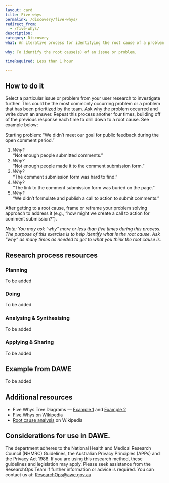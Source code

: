 ```yaml
---
layout: card
title: Five whys
permalink: /discovery/five-whys/
redirect_from:
  - /five-whys/
description:
category: Discovery
what: An iterative process for identifying the root cause of a problem by posing the question “Why?” at least five times to help separate symptoms from causes.

why: To identify the root cause(s) of an issue or problem.

timeRequired: Less than 1 hour

---
```


## How to do it

Select a particular issue or problem from your user research to investigate further. This could be the most commonly occurring problem or a problem that has been prioritized by the team. 
Ask why the problem occurred and write down an answer. Repeat this process another four times, building off of the previous response each time to drill down to a root cause. See example below:

Starting problem: “We didn’t meet our goal for public feedback during the open comment period.”
1. *Why?*  
“Not enough people submitted comments.”
2. *Why?*  
“Not enough people made it to the comment submission form.”  
3. *Why?*  
“The comment submission form was hard to find.”  
4. *Why?*  
“The link to the comment submission form was buried on the page.”  
5. *Why?*  
“We didn’t formulate and publish a call to action to submit comments.”

After getting to a root cause, frame or reframe your problem solving approach to address it (e.g., “how might we create a call to action for comment submission?”).

*Note: You may ask “why” more or less than five times during this process. The purpose of this exercise is to help identify what is the root cause.  Ask “why” as many times as needed to get to what you think the root cause is.*

## Research process resources
### Planning
To be added

### Doing
To be added

### Analysing & Synthesising
To be added

### Applying & Sharing
To be added


## Example from DAWE

To be added

</section>

<!-- <section class="method--section method--section--18f-example" markdown="1" >
## Example from 18F


</section> -->

<section class="method--section method--section--additional-resources" markdown="1">

## Additional resources

- Five Whys Tree Diagrams — <a href="https://www.xmind.net/m/n5cq/" class="usa-link">Example 1</a> and <a href="https://www.xmind.net/m/SeKk/" class="usa-link">Example 2</a>
- <a href="https://en.wikipedia.org/wiki/Five_whys" class="usa-link">Five Whys</a> on Wikipedia
- <a href="https://en.wikipedia.org/wiki/Five_whys" class="usa-link">Root cause analysis</a> on Wikipedia

</section>

<section class="method--section method--section--government-considerations" markdown="1" >

## Considerations for use in DAWE.

The department adheres to the National Health and Medical Research Council (NHMRC) Guidelines, the Australian Privacy Principles (APPs) and the Privacy Act 1988. If you are using this research method, these guidelines and legislation may apply. Please seek assistance from the ResearchOps Team if further information or advice is required. You can contact us at: ResearchOps@awe.gov.au

</section>

